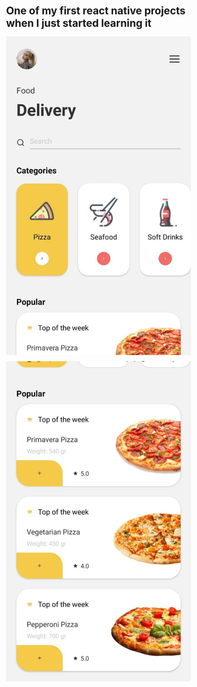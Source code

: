 # One of my first react native projects when I just started learning it

![first picture](assets/imgs/forReadme/1.jpg)

![secondz picture](assets/imgs/forReadme/2.jpg)

